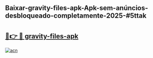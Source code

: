 ## Baixar-gravity-files-apk-Apk-sem-anúncios-desbloqueado-completamente-2025-#5ttak

# <h2><a href="https://ainizakaria.my?title=gravity-files-apk&ref=20M">🔗👉 🔴 gravity-files-apk</a></h2>

[![acn](https://github.com/user-attachments/assets/0f9c940e-d8b0-45ae-aac7-cd30a18b3e1c)](https://ainizakaria.my?title=gravity-files-apk&ref=20M)

